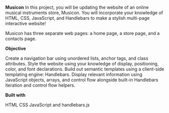 **Musicon**
In this project, you will be updating the website of an online musical instruments store, Musicon. 
You will incorporate your knowledge of HTML, CSS, JavaScript, and Handlebars to make a stylish multi-page interactive website!

Musicon has three separate web pages: a home page, a store page, and a contacts page. 

**Objective**

Create a navigation bar using unordered lists, anchor tags, and class attributes.
Style the website using your knowledge of display, positioning, color, and font declarations.
Build out semantic templates using a client-side templating engine: Handlebars.
Display relevant information using JavaScript objects, arrays, and control flow alongside built-in Handlebars iteration and control flow helpers.

**Built with**

HTML
CSS
JavaScript and handlebars.js
